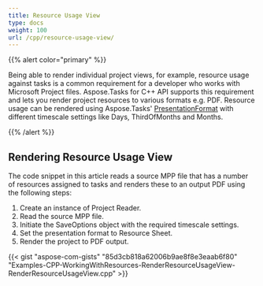 ```yaml
---
title: Resource Usage View
type: docs
weight: 100
url: /cpp/resource-usage-view/
---
```


{{% alert color="primary" %}} 

Being able to render individual project views, for example, resource usage against tasks is a common requirement for a developer who works with Microsoft Project files. Aspose.Tasks for C++ API supports this requirement and lets you render project resources to various formats e.g. PDF. Resource usage can be rendered using Aspose.Tasks' [PresentationFormat]() with different timescale settings like Days, ThirdOfMonths and Months.

{{% /alert %}}

## **Rendering Resource Usage View**
The code snippet in this article reads a source MPP file that has a number of resources assigned to tasks and renders these to an output PDF using the following steps:

1. Create an instance of Project Reader.
2. Read the source MPP file.
3. Initiate the SaveOptions object with the required timescale settings.
4. Set the presentation format to Resource Sheet.
5. Render the project to PDF output.

{{< gist "aspose-com-gists" "85d3cb818a62006b9ae8f8e3eaab6f80" "Examples-CPP-WorkingWithResources-RenderResourceUsageView-RenderResourceUsageView.cpp" >}}




